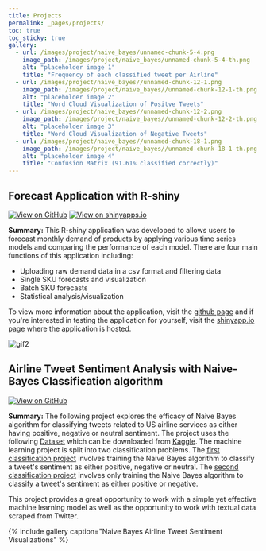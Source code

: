```yaml
---
title: Projects
permalink: _pages/projects/
toc: true
toc_sticky: true
gallery: 
  - url: /images/project/naive_bayes/unnamed-chunk-5-4.png 
    image_path: /images/project/naive_bayes/unnamed-chunk-5-4-th.png
    alt: "placeholder image 1"
    title: "Frequency of each classified tweet per Airline"
  - url: /images/project/naive_bayes//unnamed-chunk-12-1.png 
    image_path: /images/project/naive_bayes//unnamed-chunk-12-1-th.png
    alt: "placeholder image 2"
    title: "Word Cloud Visualization of Positve Tweets"
  - url: /images/project/naive_bayes//unnamed-chunk-12-2.png 
    image_path: /images/project/naive_bayes//unnamed-chunk-12-2-th.png
    alt: "placeholder image 3"
    title: "Word Cloud Visualization of Negative Tweets"
  - url: /images/project/naive_bayes//unnamed-chunk-18-1.png 
    image_path: /images/project/naive_bayes//unnamed-chunk-18-1-th.png
    alt: "placeholder image 4"
    title: "Confusion Matrix (91.61% classified correctly)"
---
```


## **Forecast Application with R-shiny**
[![View on GitHub](https://img.shields.io/badge/GitHub-View_on_GitHub-blue?logo=GitHub)](https://github.com/mlombera94/forecast_R-shiny) [![View on shinyapps.io](https://img.shields.io/badge/shinyapps.io-View_on_shinyapps.io-276DC3?logo=R)](https://mlombera.shinyapps.io/forecast_r-shiny/)

 **Summary:**
This R-shiny application was developed to allows users to forecast monthly demand of products by applying various time series models and comparing the performance of each model. There are four main functions of this application including:
- Uploading raw demand data in a csv format and filtering data
- Single SKU forecasts and visualization
- Batch SKU forecasts
- Statistical analysis/visualization

To view more information about the application, visit the [github page](https://github.com/mlombera94/forecast_R-shiny) and if you're interested in testing the application for yourself, visit the [shinyapp.io page](https://mlombera.shinyapps.io/forecast_r-shiny/) where the application is hosted. 

![gif2](https://user-images.githubusercontent.com/20471627/66339136-5872de80-e8f7-11e9-9f05-650156aff007.gif)

## **Airline Tweet Sentiment Analysis with Naive-Bayes Classification algorithm**
[![View on GitHub](https://img.shields.io/badge/GitHub-View_on_GitHub-blue?logo=GitHub)](https://github.com/mlombera94/airline_sentiment)

**Summary:**
The following project explores the efficacy of Naive Bayes algorithm for classifying tweets related to US airline services as either having positive, negative or neutral sentiment. The project uses the following <a href="https://raw.githubusercontent.com/mlombera94/airline_sentiment/master/Tweets.csv" target="_blank">Dataset</a> which can be downloaded from <a href="https://www.kaggle.com/crowdflower/twitter-airline-sentiment" target="_blank">Kaggle</a>. The machine learning project is split into two classification problems. The <a href="https://github.com/mlombera94/airline_sentiment/blob/master/NB_Classification__Pos%2C_Neg%2C_Nue_.md" target="_blank">first classification project</a> involves training the Naive Bayes algorithm to classify a tweet's sentiment as either positive, negative or neutral. The <a href="https://github.com/mlombera94/airline_sentiment/blob/master/NB_Classification_Binary__Pos%2C_Neg_.md" target="_blank">second classification project</a> involves only training the Naive Bayes algorithm to classify a tweet's sentiment as either positive or negative.
 
This project provides a great opportunity to work with a simple yet effective machine learning model as well as the opportunity to work with textual data scraped from Twitter. 

{% include gallery caption="Naive Bayes Airline Tweet Sentiment Visualizations" %}
